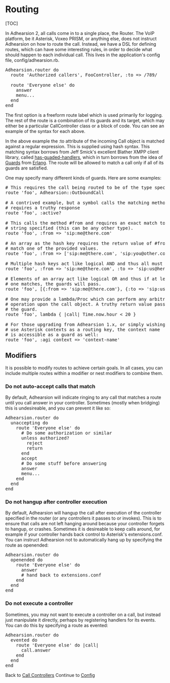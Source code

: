 # Routing

[TOC]

In Adhearsion 2, all calls come in to a single place, the Router. The VoIP platform, be it Asterisk, Voxeo PRISM, or anything else, does not instruct Adhearsion on how to route the call. Instead, we have a DSL for defining routes, which can have some interesting rules, in order to decide what should happen to each individual call. This lives in the application's config file, config/adhearsion.rb.

<pre class="brush: ruby;">
Adhearsion.router do
  route 'Authorized callers', FooController, :to => /789/

  route 'Everyone else' do
    answer
    menu...
  end
end
</pre>

The first option is a freeform route label which is used primarily for logging.  The rest of the route is a combination of its guards and its target, which may either be a particular CallController class or a block of code. You can see an example of the syntax for each above.

In the above example the :to attribute of the incoming Call object is matched against a regular expression. This is supplied using hash syntax. This matching syntax borrows from Jeff Smick's excellent Blather XMPP client library, called [has-guaded-handlers](https://adhearsion.github.com/has-guarded-handlers), which in turn borrows from the idea of [Guards](http://en.wikibooks.org/wiki/Erlang_Programming/guards) from [Erlang](http://www.erlang.org/). The route will be allowed to match a call only if all of its guards are satisfied.

One may specify many different kinds of guards. Here are some examples:

<pre class="brush: ruby;">
# This requires the call being routed to be of the type specified.
route 'foo', Adhearsion::OutboundCall

# A contrived example, but a symbol calls the matching method and
# requires a truthy response
route 'foo', :active?

# This calls the method #from and requires an exact match to the
# string specified (this can be any other type).
route 'foo', :from => 'sip:me@there.com'

# An array as the hash key requires the return value of #from to
# match one of the provided values.
route 'foo', :from => ['sip:me@there.com', 'sip:you@other.com']

# Multiple hash keys act like logical AND and thus all must match.
route 'foo', :from => 'sip:me@there.com', :to => 'sip:us@here.com'

# Elements of an array act like logical OR and thus if at least
# one matches, the guards will pass.
route 'foo', [{:from => 'sip:me@there.com'}, {:to => 'sip:us@here.com'}]

# One may provide a lambda/Proc which can perform any arbitrary
# operation upon the call object. A truthy return value passes
# the guard.
route 'foo', lambda { |call| Time.now.hour < 20 }

# For those upgrading from Adhearsion 1.x, or simply wishing to
# use Asterisk contexts as a routing key, the context name
# is accessible as a guard as well:
route 'foo', :agi_context => 'context-name'
</pre>

## Modifiers

It is possible to modify routes to achieve certain goals. In all cases, you can include multiple routes within a modifier or nest modifiers to combine them.

### Do not auto-accept calls that match

By default, Adhearsion will indicate ringing to any call that matches a route until you call answer in your controller. Sometimes (mostly when bridging) this is undesireable, and you can prevent it like so:

<pre class="brush: ruby;">
Adhearsion.router do
  unaccepting do
    route 'Everyone else' do
      # Do some authorization or similar
      unless authorized?
        reject
        return
      end
      accept
      # Do some stuff before answering
      answer
      menu...
    end
  end
end
</pre>

### Do not hangup after controller execution

By default, Adhearsion will hangup the call after execution of the controller specified in the router (or any controllers it passes to or invokes). This is to ensure that calls are not left hanging around because your controller forgets to hangup, or crashes. Sometimes it is desireable to keep calls around, for example if your controller hands back control to Asterisk's extensions.conf. You can instruct Adhearsion not to automatically hang up by specifying the route as openended:

<pre class="brush: ruby;">
Adhearsion.router do
  openended do
    route 'Everyone else' do
      answer
      # hand back to extensions.conf
    end
  end
end
</pre>

### Do not execute a controller

Sometimes, you may not want to execute a controller on a call, but instead just manipulate it directly, perhaps by registering handlers for its events. You can do this by specifying a route as evented:

<pre class="brush: ruby;">
Adhearsion.router do
  evented do
    route 'Everyone else' do |call|
      call.answer
    end
  end
end
</pre>

<div class='docs-progress-nav'>
  <span class='back'>
    Back to <a href="/docs/call-controllers">Call Controllers</a>
  </span>
  <span class='forward'>
    Continue to <a href="/docs/config">Config</a>
  </span>
</div>
